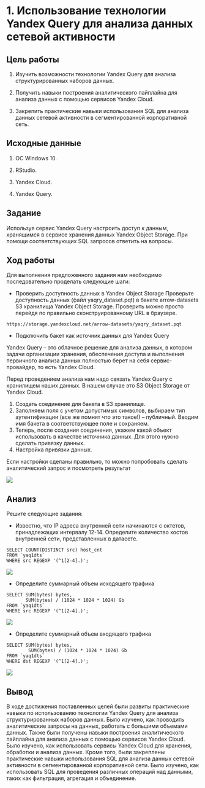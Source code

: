 # 1. Использование технологии Yandex Query для анализа данных сетевой активности

## Цель работы

1.  Изучить возможности технологии Yandex Query для анализа
    структурированных наборов данных.

2.  Получить навыки построения аналитического пайплайна для анализа
    данных с помощью сервисов Yandex Cloud.

3.  Закрепить практические навыки использования SQL для анализа данных
    сетевой активности в сегментированной корпоративной сеть.

## Исходные данные

1.  ОС Windows 10.

2.  RStudio.

3.  Yandex Cloud.

4.  Yandex Query.

## Задание

Используя сервис Yandex Query настроить доступ к данным, хранящимся в
сервисе хранения данных Yandex Object Storage. При помощи
соответствующих SQL запросов ответить на вопросы.

## Ход работы

Для выполнения предложенного задания нам необходимо последовательно
проделать следующие шаги:

-   Проверить доступность данных в Yandex Object Storage Проверьте
    доступность данных (файл yaqry_dataset.pqt) в бакете arrow-datasets
    S3 хранилища Yandex Object Storage. Проверить можно просто перейдя
    по правильно сконструированному URL в браузере.

`https://storage.yandexcloud.net/arrow-datasets/yaqry_dataset.pqt`

-   Подключить бакет как источник данных для Yandex Query

Yandex Query – это облачное решение для анализа данных, в котором задачи
организации хранения, обеспечения доступа и выполнения первичного
анализа данных полностью берет на себя сервис-провайдер, то есть Yandex
Cloud.

Перед проведением анализа нам надо связать Yandex Query с хранилищем
наших данных. В нашем случае это S3 Object Storage от Yandex Cloud.

1. Создать соединение для бакета в S3 хранилище.
2. Заполняем поля с учетом допустимых символов, выбираем тип аутентификации (все же помнят что это такое!) – публичный. Вводим имя бакета в соответствующее поле и сохраняем.
3. Теперь, после создания соединения, укажем какой объект использовать в качестве источника данных. Для этого нужно сделать привязку данных.
4. Настройка привязки данных.

Если настройки сделаны правильно, то можно попробовать сделать
аналитический запрос и посмотреть результат

![](src/1.jpg)

## Анализ

Решите следующие задания:

-   Известно, что IP адреса внутренней сети начинаются с октетов,
    принадлежащих интервалу 12-14. Определите количество хостов
    внутренней сети, представленных в датасете.

<!-- -->

    SELECT COUNT(DISTINCT src) host_cnt
    FROM `yaq1dts`
    WHERE src REGEXP '(^1[2-4].)';



![](src/2.jpg)

-   Определите суммарный объем исходящего трафика

<!-- -->

    SELECT SUM(bytes) bytes, 
           SUM(bytes) / (1024 * 1024 * 1024) Gb
    FROM `yaq1dts`
    WHERE src REGEXP '(^1[2-4].)';

![](src/3.jpg)

-   Определите суммарный объем входящего трафика

<!-- -->

    SELECT SUM(bytes) bytes, 
            SUM(bytes) / (1024 * 1024 * 1024) Gb
    FROM `yaq1dts`
    WHERE dst REGEXP '(^1[2-4].)';



![](src/4.jpg)

## Вывод

В ходе достижения поставленных целей были развиты практические навыки по
использованию технологии Yandex Query для анализа структурированных
наборов данных. Было изучено, как проводить аналитические запросы на
данных, работать с большими объемами данных. Также были получены навыки
построения аналитического пайплайна для анализа данных с помощью
сервисов Yandex Cloud. Было изучено, как использовать сервисы Yandex
Cloud для хранения, обработки и анализа данных. Кроме того, были
закреплены практические навыки использования SQL для анализа данных
сетевой активности в сегментированной корпоративной сети. Было изучено,
как использовать SQL для проведения различных операций над данными,
таких как фильтрация, агрегация и объединение.
